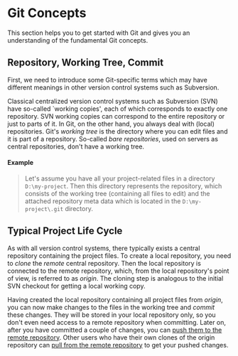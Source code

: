 # Git Concepts

This section helps you to get started with Git and gives you an understanding of the fundamental Git concepts.

## Repository, Working Tree, Commit

First, we need to introduce some Git-specific terms which may have different meanings in other version control systems such as Subversion.

Classical centralized version control systems such as Subversion (SVN)
have so-called \`working copies', each of which corresponds to exactly one repository. SVN working copies can correspond to the entire repository or just to parts of it. In Git, on the other hand, you always deal with (local) repositories. Git's *working tree* is the directory where you can edit files and it is part of a repository. So-called *bare repositories*, used on servers as central repositories, don't have a working tree.

#### Example

>
>
>
>Let's assume you have all your project-related files in a directory
> `D:\my-project`. Then this directory represents the repository, which
> consists of the working tree (containing all files to edit) and the
> attached repository meta data which is located in the
> `D:\my-project\.git` directory.
>
>

## Typical Project Life Cycle

As with all version control systems, there typically exists a central repository containing the project files. To create a local repository, you need to *clone* the *remote* central repository. Then the local repository is connected to the remote repository, which, from the local repository's point of view, is referred to as *origin*. The cloning step is analogous to the initial SVN checkout for getting a local working copy.

Having created the local repository containing all project files from
*origin*, you can now make changes to the files in the working tree and
*commit* these changes. They will be stored in your local repository only, so you don't even need access to a remote repository when committing. Later on, after you have committed a couple of changes, you can [push them to the remote repository](Synchronizing-with-Remote-Repositories.md#push). Other users who have their own clones of the origin repository can [pull from the remote repository](Synchronizing-with-Remote-Repositories.md#pull)
to get your pushed changes.
